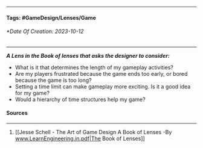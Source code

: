 __________________________________________________________________________
#### **Tags:** #GameDesign/Lenses/Game
###### *Date Of Creation: 2023-10-12
__________________________________________________________________________

***A Lens in the Book of lenses that asks the designer to consider:***
- What is it that determines the length of my gameplay activities?
- Are my players frustrated because the game ends too early, or bored because the game is too long?
- Setting a time limit can make gameplay more exciting. Is it a good idea for my game?
- Would a hierarchy of time structures help my game?
#### Sources
__________________________________________________________________________
1. [[Jesse Schell - The Art of Game Design A Book of Lenses -By www.LearnEngineering.in.pdf|The Book of Lenses]]
